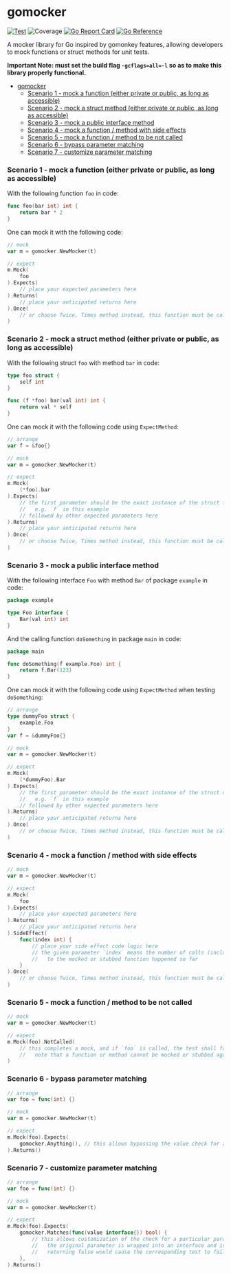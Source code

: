 # gomocker

[![Test](https://github.com/zhongjie-cai/gomocker/actions/workflows/ci.yaml/badge.svg)](https://github.com/zhongjie-cai/gomocker/actions/workflows/ci.yaml)
![Coverage](https://img.shields.io/badge/Coverage-100.0%25-brightgreen)
[![Go Report Card](https://goreportcard.com/badge/github.com/zhongjie-cai/gomocker)](https://goreportcard.com/report/github.com/zhongjie-cai/gomocker)
[![Go Reference](https://pkg.go.dev/badge/github.com/zhongjie-cai/gomocker.svg)](https://pkg.go.dev/github.com/zhongjie-cai/gomocker)

A mocker library for Go inspired by gomonkey features, allowing developers to mock functions or struct methods for unit tests.

**Important Note: must set the build flag `-gcflags=all=-l` so as to make this library properly functional.**

- [gomocker](#gomocker)
    - [Scenario 1 - mock a function (either private or public, as long as accessible)](#scenario-1---mock-a-function-either-private-or-public-as-long-as-accessible)
    - [Scenario 2 - mock a struct method (either private or public, as long as accessible)](#scenario-2---mock-a-struct-method-either-private-or-public-as-long-as-accessible)
    - [Scenario 3 - mock a public interface method](#scenario-3---mock-a-public-interface-method)
    - [Scenario 4 - mock a function / method with side effects](#scenario-4---mock-a-function--method-with-side-effects)
    - [Scenario 5 - mock a function / method to be not called](#scenario-5---mock-a-function--method-to-be-not-called)
    - [Scenario 6 - bypass parameter matching](#scenario-6---bypass-parameter-matching)
    - [Scenario 7 - customize parameter matching](#scenario-7---customize-parameter-matching)

### Scenario 1 - mock a function (either private or public, as long as accessible)

With the following function `foo` in code:

```go
func foo(bar int) int {
	return bar * 2
}
```

One can mock it with the following code:

```go
// mock
var m = gomocker.NewMocker(t)

// expect
m.Mock(
    foo
).Expects(
    // place your expected parameters here
).Returns(
    // place your anticipated returns here
).Once(
    // or choose Twice, Times method instead, this function must be called to complete a Mock or Stub
)
```

### Scenario 2 - mock a struct method (either private or public, as long as accessible)

With the following struct `foo` with method `bar` in code:

```go
type foo struct {
    self int
}

func (f *foo) bar(val int) int {
    return val * self
}
```

One can mock it with the following code using `ExpectMethod`:

```go
// arrange
var f = &foo{}

// mock
var m = gomocker.NewMocker(t)

// expect
m.Mock(
    (*foo).bar
).Expects(
    // the first parameter should be the exact instance of the struct foo that initiates the method call
    //   e.g. `f` in this example
    // followed by other expected parameters here
).Returns(
    // place your anticipated returns here
).Once(
    // or choose Twice, Times method instead, this function must be called to complete a Mock or Stub
)
```

### Scenario 3 - mock a public interface method

With the following interface `Foo` with method `Bar` of package `example` in code:

```go
package example

type Foo interface {
    Bar(val int) int
}
```

And the calling function `doSomething` in package `main` in code:

```go
package main

func doSomething(f example.Foo) int {
    return f.Bar(123)
}
```

One can mock it with the following code using `ExpectMethod` when testing `doSomething`:

```go
// arrange
type dummyFoo struct {
    example.Foo
}
var f = &dummyFoo{}

// mock
var m = gomocker.NewMocker(t)

// expect
m.Mock(
    (*dummyFoo).Bar
).Expects(
    // the first parameter should be the exact instance of the struct dummyFoo that initiates the method call
    //   e.g. `f` in this example
    // followed by other expected parameters here
).Returns(
    // place your anticipated returns here
).Once(
    // or choose Twice, Times method instead, this function must be called to complete a Mock or Stub
)
```

### Scenario 4 - mock a function / method with side effects

```go
// mock
var m = gomocker.NewMocker(t)

// expect
m.Mock(
    foo
).Expects(
    // place your expected parameters here
).Returns(
    // place your anticipated returns here
).SideEffect(
    func(index int) {
        // place your side effect code logic here
        // the given parameter `index` means the number of calls (including the current call)
        //   to the mocked or stubbed function happened so far
	}
).Once(
    // or choose Twice, Times method instead, this function must be called to complete a Mock or Stub
)
```

### Scenario 5 - mock a function / method to be not called

```go
// mock
var m = gomocker.NewMocker(t)

// expect
m.Mock(foo).NotCalled(
    // this completes a mock, and if `foo` is called, the test shall fail.
    //   note that a function or method cannot be mocked or stubbed again if it is set to NotCalled
)
```

### Scenario 6 - bypass parameter matching

```go
// arrange
var foo = func(int) {}

// mock
var m = gomocker.NewMocker(t)

// expect
m.Mock(foo).Expects(
    gomocker.Anything(), // this allows bypassing the value check for a particular parameter
).Returns()
```

### Scenario 7 - customize parameter matching

```go
// arrange
var foo = func(int) {}

// mock
var m = gomocker.NewMocker(t)

// expect
m.Mock(foo).Expects(
    gomocker.Matches(func(value interface{}) bool) {
        // this allows customization of the check for a particular parameter
        //   the original parameter is wrapped into an interface and is given as `value` here
        //   returning false would cause the corresponding test to fail
    },
).Returns()
```
